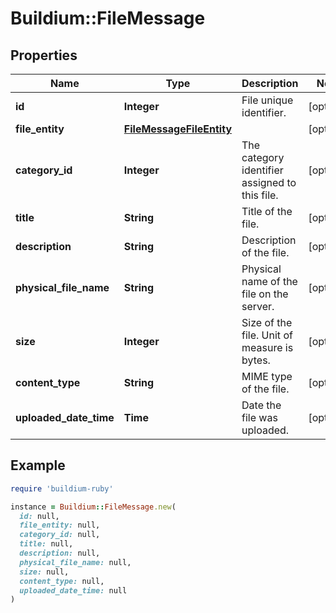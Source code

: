 # Buildium::FileMessage

## Properties

| Name | Type | Description | Notes |
| ---- | ---- | ----------- | ----- |
| **id** | **Integer** | File unique identifier. | [optional] |
| **file_entity** | [**FileMessageFileEntity**](FileMessageFileEntity.md) |  | [optional] |
| **category_id** | **Integer** | The category identifier assigned to this file. | [optional] |
| **title** | **String** | Title of the file. | [optional] |
| **description** | **String** | Description of the file. | [optional] |
| **physical_file_name** | **String** | Physical name of the file on the server. | [optional] |
| **size** | **Integer** | Size of the file. Unit of measure is bytes. | [optional] |
| **content_type** | **String** | MIME type of the file. | [optional] |
| **uploaded_date_time** | **Time** | Date the file was uploaded. | [optional] |

## Example

```ruby
require 'buildium-ruby'

instance = Buildium::FileMessage.new(
  id: null,
  file_entity: null,
  category_id: null,
  title: null,
  description: null,
  physical_file_name: null,
  size: null,
  content_type: null,
  uploaded_date_time: null
)
```

